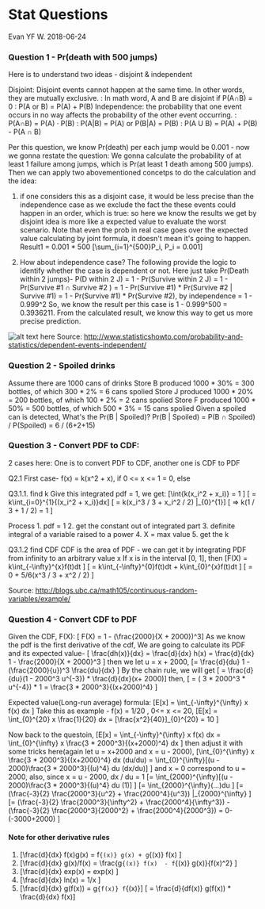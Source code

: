 Stat Questions
================
Evan YF W.
2018-06-24

### Question 1 - Pr(death with 500 jumps)

Here is to understand two ideas - disjoint & independent

Disjoint: Disjoint events cannot happen at the same time. In other words, they are mutually exclusive. : In math word, A and B are disjoint if P(A∩B) = 0 : P(A or B) = P(A) + P(B) Independence: the probability that one event occurs in no way affects the probability of the other event occurring. : P(A∩B) = P(A) · P(B) : P(A|B) = P(A) or P(B|A) = P(B) : P(A U B) = P(A) + P(B) - P(A ∩ B)

Per this question, we know Pr(death) per each jump would be 0.001 - now we gonna restate the question: We gonna calculate the probability of at least 1 failure among jumps, which is Pr(at least 1 death among 500 jumps). Then we can apply two abovementioned concetps to do the calculation and the idea:

1.  if one considers this as a disjoint case, it would be less precise than the independence case as we exclude the fact the these events could happen in an order, which is true: so here we know the results we get by disjoint idea is more like a expected value to evaluate the worst scenario. Note that even the prob in real case goes over the expected value calculating by joint formula, it doesn't mean it's going to happen. Result1 = 0.001 \* 500 \[\sum_{i=1}^{500}P_i, P_i = 0.001\]

2.  How about independence case? The following provide the logic to identify whether the case is dependent or not. Here just take Pr(Death within 2 jumps)- P(D within 2 J) = 1 - Pr(Survive within 2 J) = 1 - Pr(Survive \#1 ∩ Survive \#2 ) = 1 - Pr(Survive \#1) \* Pr(Survive \#2 | Survive \#1) = 1 - Pr(Survive \#1) \* Pr(Survive \#2), by independence = 1 - 0.999^2 So, we know the result per this case is 1 - 0.999^500 = 0.3936211. From the calculated result, we know this way to get us more precise prediction.

![alt text here](/Users/wangevan/Google%20Drive/Work_Doc/Stat/dependent-or-independent-event.jpg) Source: <http://www.statisticshowto.com/probability-and-statistics/dependent-events-independent/>

### Question 2 - Spoiled drinks

Assume there are 1000 cans of drinks Store B produced 1000 \* 30% = 300 bottles, of which 300 \* 2% = 6 cans spolied Store J produced 1000 \* 20% = 200 bottles, of which 100 \* 2% = 2 cans spolied Store F produced 1000 \* 50% = 500 bottles, of which 500 \* 3% = 15 cans spolied Given a spoiled can is detected, What's the Pr(B | Spoiled)? Pr(B | Spoiled) = P(B ∩ Spoiled) / P(Spoiled) = 6 / (6+2+15)

### Question 3 - Convert PDF to CDF:

2 cases here: One is to convert PDF to CDF, another one is CDF to PDF

Q2.1 First case- f(x) = k(x^2 + x), if 0 &lt;= x &lt;= 1 = 0, else

Q3.1.1. find k Give this integrated pdf = 1, we get: \[\int{k(x_i^2 + x_i)} = 1 \] \[  = k\int_{i=0}^{1}{(x_i^2 + x_i)}dx\] \[  = k(x_i^3 / 3 + x_i^2 / 2)   |_{0}^{1}\] \[  => k(1 / 3 + 1 / 2) = 1 \]

Process 1. pdf = 1 2. get the constant out of integrated part 3. definite integral of a variable raised to a power 4. X = max value 5. get the k

Q3.1.2 find CDF CDF is the area of PDF - we can get it by integrating PDF from infinity to an arbitrary value x If x is in the interval \[0, 1\], then \[F(X) = k\int_{-\infty}^{x}f(t)dt \] \[     = k\int_{-\infty}^{0}f(t)dt + k\int_{0}^{x}f(t)dt \] \[     =        0                  + 5/6(x^3 / 3 + x^2 / 2) \]

Source: <http://blogs.ubc.ca/math105/continuous-random-variables/example/>

### Question 4 - Convert CDF to PDF

Given the CDF, F(X): \[ F(X) = 1 - (\frac{2000}{X + 2000})^3\] As we know the pdf is the first derivative of the cdf, We are going to calculate its PDF and its expected value- \[ \frac{dh(x)}{dx} = \frac{d}{dx} h(x) = \frac{d}{dx} 1 - \frac{2000}{X + 2000}^3 \] then we let u = x + 2000, \[= \frac{d}{du} 1 - (\frac{2000}{u})^3 \frac{du}{dx} \] By the chain rule, we will get \[ = \frac{d}{du}(1 - 2000^3 u^{-3}) * \frac{d}{dx}(x+ 2000)\] then, \[ = ( 3 * 2000^3 * u^{-4}) * 1  = \frac{3 * 2000^3}{(x+2000)^4} \]

Expected value(Long-run average) formula: \[E[x] = \int_{-\infty}^{\infty} x f(x) dx \] Take this as example - f(x) = 1/20 , 0&lt;= x &lt;= 20, \[E[x] = \int_{0}^{20} x \frac{1}{20} dx = [\frac{x^2}{40}]_{0}^{20} = 10 \]

Now back to the questoin, \[E[x] = \int_{-\infty}^{\infty} x f(x) dx = \int_{0}^{\infty} x \frac{3 * 2000^3}{(x+2000)^4} dx \] then adjust it with some tricks here(again let u = x+2000 and x = u - 2000), \[\int_{0}^{\infty} x \frac{3 * 2000^3}{(x+2000)^4} dx (du/du) =  \int_{0}^{\infty}[(u - 2000)\frac{3 * 2000^3}{(u)^4} du (dx/du)] \] and x = 0 correspond to u = 2000, also, since x = u - 2000, dx / du = 1 \[=  \int_{2000}^{\infty}[(u - 2000)\frac{3 * 2000^3}{(u)^4} du (1)] \] \[=  \int_{2000}^{\infty}(...)du \] \[=  (\frac{-3}{2} \frac{2000^3}{u^2} + \frac{2000^4}{u^3}) |_{2000}^{\infty} \] \[=  (\frac{-3}{2} \frac{2000^3}{\infty^2} + \frac{2000^4}{\infty^3}) -(\frac{-3}{2} \frac{2000^3}{2000^2} + \frac{2000^4}{2000^3}) = 0-(-3000+2000)  \]

#### Note for other derivative rules

1.  \[\frac{d}{dx} f(x)g(x) = f`{(x)} g(x) + g`{(x)} f(x) \]
2.  \[\frac{d}{dx} g(x)/f(x) = \frac{g`{(x)} f(x)  - f`{(x)} g(x)}{f(x)^2} \]
3.  \[\frac{d}{dx} exp(x) = exp(x) \]
4.  \[\frac{d}{dx} ln(x) = 1/x \]
5.  \[\frac{d}{dx} g(f(x)) = g`{f(x)} f`{(x)}\] \[                     = \frac{d}{df(x)} g(f(x)) * \frac{d}{dx} f(x)\]
